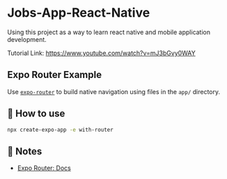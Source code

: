 # Jobs-App-React-Native

Using this project as a way to learn react native and mobile application development.

Tutorial Link: https://www.youtube.com/watch?v=mJ3bGvy0WAY

## Expo Router Example

Use [`expo-router`](https://docs.expo.dev/router/introduction/) to build native navigation using files in the `app/` directory.

## 🚀 How to use

```sh
npx create-expo-app -e with-router
```

## 📝 Notes

- [Expo Router: Docs](https://docs.expo.dev/router/introduction/)
